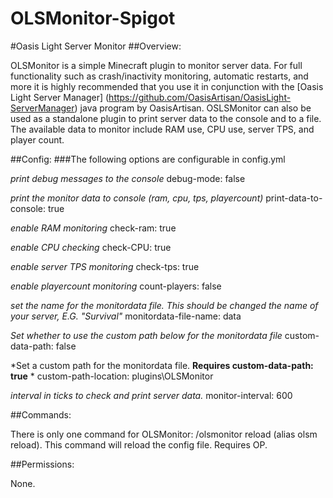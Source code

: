 # OLSMonitor-Spigot
#Oasis Light Server Monitor
##Overview:

OLSMonitor is a simple Minecraft plugin to monitor server data.  For full functionality such as crash/inactivity monitoring, automatic restarts, and more it is highly recommended that you use it in conjunction with the [Oasis Light Server Manager] (https://github.com/OasisArtisan/OasisLight-ServerManager) java program by OasisArtisan.  OSLSMonitor can also be used as a standalone plugin to print server data to the console and to a file.  The available data to monitor include RAM use, CPU use, server TPS, and player count.

##Config:
###The following options are configurable in config.yml

*print debug messages to the console*
debug-mode: false

*print the monitor data to console (ram, cpu, tps, playercount)*
print-data-to-console: true

*enable RAM monitoring*
check-ram: true

*enable CPU checking*
check-CPU: true

*enable server TPS monitoring*
check-tps: true

*enable playercount monitoring*
count-players: false

*set the name for the monitordata file.  This should be changed the name of your server, E.G. "Survival"*
monitordata-file-name: data

*Set whether to use the custom path below for the monitordata file*
custom-data-path: false

*Set a custom path for the monitordata file.  **Requires custom-data-path: true** *
custom-path-location: plugins\OLSMonitor

*interval in ticks to check and print server data.*
monitor-interval: 600


##Commands:

There is only one command for OLSMonitor: /olsmonitor reload (alias olsm reload).  This command will reload the config file.  Requires OP.

##Permissions:

None.


